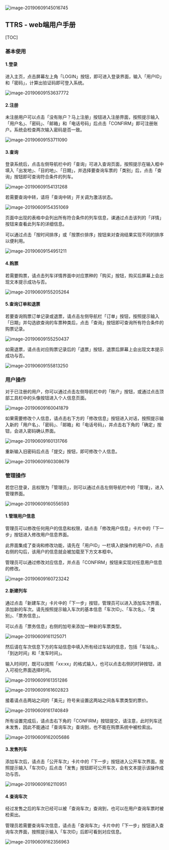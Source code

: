 ![image-20190609145016745](assets/image-20190609145016745.png)

## TTRS - web端用户手册

[TOC]

### 基本使用

#### 1.登录

进入主页，点击屏幕左上角「LOGIN」按钮，即可进入登录界面，输入「用户ID」和「密码」，计算出验证码即可登入系统。

![image-20190609153637772](assets/image-20190609153637772.png)

#### 2.注册

未注册用户可以点击「没有账户？马上注册」按钮进入注册界面，按照提示输入「用户名」、「密码」、「邮箱」和「电话号码」后点击「CONFIRM」即可注册账户。系统会检查两次输入密码是否一致。

![image-20190609153711090](assets/image-20190609153711090.png)

#### 3.查询

登录系统后，点击左侧导航栏中的「查询」可进入查询页面，按照提示在输入框中填入「出发地」、「目的地」、「日期」，并选择要查询车票的「类别」后，点击「查询」按钮即可查询符合条件的列车。

![image-20190609154131268](assets/image-20190609154131268.png)

若需要查询中转，请将「查询中转」开关调为激活状态。

![image-20190609154351069](assets/image-20190609154351069.png)

页面中出现的表格中会列出所有符合条件的列车信息，课通过点击该列的「详情」按钮来查看此列车的详细信息。

可以通过点击「按时间排序」或「按票价排序」按钮来对查询结果实现不同的排序以便利用。

![image-20190609154951211](assets/image-20190609154951211.png)

#### 4.购票

若需要购票，请点击列车详情界面中对应票种的「购买」按钮，购买后屏幕上会出现文本提示成功与否。

![image-20190609155205264](assets/image-20190609155205264.png)

#### 5.查询订单和退票

若要查询购票订单记录或退票，请点击左侧导航栏「订单」按钮，按照提示输入「日期」并勾选欲查询的车票种类后，点击「查询」按钮即可查询所有符合条件的购票记录。

![image-20190609155250437](assets/image-20190609155250437.png)

如需退票，请点击对应购票记录后的「退票」按钮，退票后屏幕上会出现文本提示成功与否。

![image-20190609155813250](assets/image-20190609155813250.png)

### 用户操作

对于已注册的用户，你可以通过点击左侧导航栏中的「账户」按钮，或通过点击顶部工具栏中的头像按钮进入个人信息页面。

![image-20190609160041879](assets/image-20190609160041879.png)

如果需要修改个人信息，请点击右下方的「修改信息」按钮进入对话，按照提示输入新的「用户名」、「密码」、「邮箱」和「电话号码」，并点击右下角的「确定」按钮，会进入密码确认界面。

![image-20190609160131766](assets/image-20190609160131766.png)

重新输入旧密码后点击「提交」按钮，即可修改个人信息。

![image-20190609160308679](assets/image-20190609160308679.png)

### 管理操作

若您已登录，且权限为「管理员」，则可以通过点击左侧导航栏中的「管理」，进入管理界面。

![image-20190609160556593](assets/image-20190609160556593.png)

#### 1.管理用户信息

管理员可以修改任何用户的信息和权限，请点击「修改用户信息」卡片中的「下一步」按钮进入修改用户信息界面。

此界面集成了查询和修改功能，请先在「用户ID」一栏填入欲操作的用户ID，点击右侧的勾后，该用户的信息就会被加载至下方文本框中。

管理员可以通过修改对应信息，并点击「CONFIRM」按钮来实现对任意用户信息的修改。

![image-20190609160723242](assets/image-20190609160723242.png)

#### 2.新建列车

通过点击「新建车次」卡片中的「下一步」按钮，管理员可以进入添加车次界面，添加新的车次。请先按照提示输入车次的基本信息「车次ID」、「车次名」、「类别」、「票务信息」。

可以点击「票务信息」右侧的加号来添加一种新的车票类型。

![image-20190609161125071](assets/image-20190609161125071.png)

然后请在车次信息下方的车站信息中填入所有经过车站的信息，包括「车站名」、「到达时间」和「发车时间」。

输入时间时，既可以按照「xx:xx」的格式输入，也可以点击右侧的时钟按钮，进入可视化界面选择时间。

![image-20190609161351286](assets/image-20190609161351286.png)

![image-20190609161602823](assets/image-20190609161602823.png)

接着请点击两站之间的「美元」符号来设置这两站之间各车票类型的票价。

![image-20190609161740849](assets/image-20190609161740849.png)

所有设置完成后，请点击右下角的「CONFIRM」按钮提交，请注意，此时列车还未发售，因此不能通过「查询车次」查询到，也不能在购票系统中被检索出。

![image-20190609162005686](assets/image-20190609162005686.png)

#### 3.发售列车

添加车次后，请点击「公开车次」卡片中的「下一步」按钮进入公开车次界面。按照提示输入「车次ID」后点击「发售」按钮即可公开车次，会有文本提示该操作成功与否。

![image-20190609162110951](assets/image-20190609162110951.png)

#### 4.查询车次

经过发售之后的车次已经可以被「查询车次」查询到，也可以在用户查询车票时被检索出。

管理员若需要查询车次信息，请点击「查询车次」卡片中的「下一步」按钮进入查询车次界面，按照提示输入「车次ID」后即可看到对应信息。

![image-20190609162356963](assets/image-20190609162356963.png)